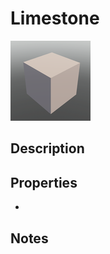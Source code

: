 # Limestone

![Limestone](../Cropped_Blocks/Terrain/Limestone.png)

## Description
<!-- Write a description for this block -->

## Properties
- <!-- List block properties here -->

## Notes
<!-- Any extra notes -->
